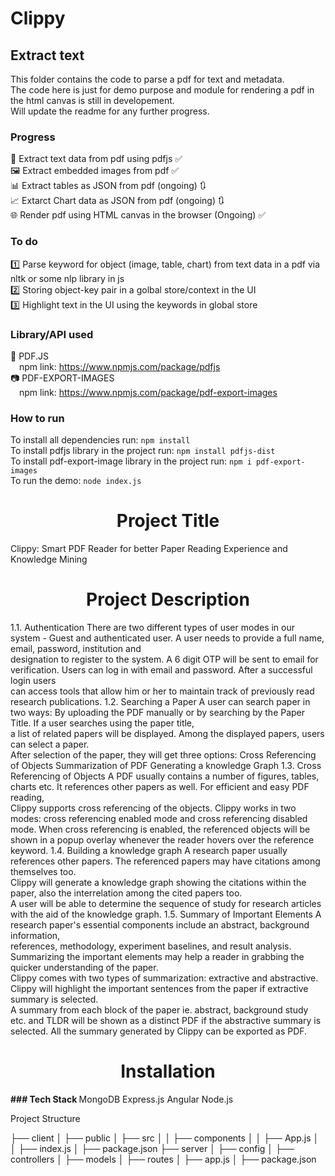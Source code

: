# Clippy

## Extract text

This folder contains the code to parse a pdf for text and metadata. <br>
The code here is just for demo purpose and module for rendering a pdf in the html canvas is still in developement. <br>
Will update the readme for any further progress.<br>

### Progress

📄 Extract text data from pdf using pdfjs ✅ <br>
🖼 Extract embedded images from pdf ✅ <br>
📊 Extract tables as JSON from pdf (ongoing) 🔃 <br>
📈 Extarct Chart data as JSON from pdf (ongoing) 🔃 <br>
🌐 Render pdf using HTML canvas in the browser (Ongoing) ✅ <br>

### To do

1️⃣ Parse keyword for object (image, table, chart) from text data in a pdf via nltk or some nlp library in js <br>
2️⃣ Storing object-key pair in a golbal store/context in the UI <br>
3️⃣ Highlight text in the UI using the keywords in global store <br>

### Library/API used

📑 PDF.JS <br>
&emsp;npm link: <a href="https://www.npmjs.com/package/pdfjs">https://www.npmjs.com/package/pdfjs</a> <br>
📷 PDF-EXPORT-IMAGES <br>
&emsp;npm link: <a href="https://www.npmjs.com/package/pdf-export-images">https://www.npmjs.com/package/pdf-export-images</a> <br>

### How to run

To install all dependencies run: `npm install` <br>
To install pdfjs library in the project run: `npm install pdfjs-dist` <br>
To install pdf-export-image library in the project run: `npm i pdf-export-images` <br>
To run the demo: `node index.js`




<h1 align="center">Project Title</h1>
Clippy: Smart PDF Reader for better Paper Reading Experience and Knowledge Mining

<h1 align="center">Project Description</h1>

1.1. Authentication
There are two different types of user modes in our system - Guest and authenticated user. A user needs to provide a full name, email, password, institution and  <br> designation to register to the system. A 6 digit OTP will be sent to email for verification. Users can log in with email and password. After a successful login users  <br> can access tools that allow him or her to maintain track of previously read research publications.
1.2. Searching a Paper
A user can search paper in two ways: By uploading the PDF manually or by searching by the Paper Title. If a user searches using the paper title, <br> a list of related papers will be displayed. Among the displayed papers, users can select a paper. <br> After selection of the paper, they will get three options:
Cross Referencing of Objects
Summarization of PDF
Generating a knowledge Graph
1.3. Cross Referencing of Objects
A PDF usually contains a number of figures, tables, charts etc. It references other papers as well. For efficient and easy PDF reading, <br> Clippy supports cross referencing of the objects. Clippy works in two modes: cross referencing enabled mode and cross referencing disabled mode. When cross referencing is enabled, the referenced objects will be shown in a popup overlay whenever the reader hovers over the reference keyword. 
1.4. Building a knowledge graph
A research paper usually references other papers. The referenced papers may have citations among themselves too. <br> Clippy will generate a knowledge graph showing the citations within the paper, also the interrelation among the cited papers too. <br> A user will be able to determine the sequence of study for research articles with the aid of the knowledge graph.
1.5. Summary of Important Elements
A research paper's essential components include an abstract, background information, <br> references, methodology, experiment baselines, and result analysis. Summarizing the important elements may help a reader in grabbing the quicker understanding of the paper. <br> Clippy comes with two types of summarization: extractive and abstractive. Clippy will highlight the important sentences from the paper if extractive summary is selected. <br> A summary from each block of the paper ie. abstract, background study etc. and TLDR will be shown as a distinct PDF if the abstractive summary is selected.
All the summary generated by Clippy can be exported as PDF.


<h1 align="center">Installation</h1>

<b>### Tech Stack </b>
MongoDB
Express.js
Angular
Node.js

Project Structure

├── client
│   ├── public
│   ├── src
│   │   ├── components
│   │   ├── App.js
│   │   ├── index.js
│   ├── package.json
├── server
│   ├── config
│   ├── controllers
│   ├── models
│   ├── routes
│   ├── app.js
│   ├── package.json



